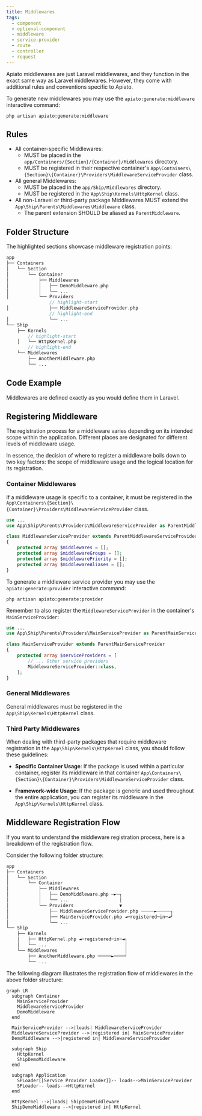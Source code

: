 ```yaml
---
title: Middlewares
tags:
  - component
  - optional-component
  - middleware
  - service-provider
  - route
  - controller
  - request
---
```


Apiato middlewares are just Laravel middlewares,
and they function in the exact same way as Laravel middlewares.
However, they come with additional rules and conventions specific to Apiato.

To generate new middlewares
you may use the `apiato:generate:middleware` interactive command:

```
php artisan apiato:generate:middleware
```

## Rules

- All container-specific Middlewares:
  - MUST be placed in the `app/Containers/{Section}/{Container}/Middlewares` directory.
  - MUST be registered in their respective container's `App\Containers\{Section}\{Container}\Providers\MiddlewareServiceProvider` class.
- All general Middlewares:
  - MUST be placed in the `app/Ship/Middlewares` directory.
  - MUST be registered in the `App\Ship\Kernels\HttpKernel` class.
- All non-Laravel or third-party package Middlewares MUST extend the `App\Ship\Parents\Middlewares\Middleware` class.
  - The parent extension SHOULD be aliased as `ParentMiddleware`.

## Folder Structure

The highlighted sections showcase middleware registration points:

```php
app
├── Containers
│   └── Section
│       └── Container
│           ├── Middlewares
│           │   ├── DemoMiddleware.php
│           │   └── ...
│           └── Providers
                // highlight-start
│               ├── MiddlewareServiceProvider.php
                // highlight-end
│               └── ...
└── Ship
    ├── Kernels
        // highlight-start
    │   └── HttpKernel.php
        // highlight-end
    └── Middlewares
        ├── AnotherMiddleware.php
        └── ...
```

## Code Example

Middlewares are defined exactly as you would define them in Laravel.

## Registering Middleware

The registration process for a middleware varies depending on its intended scope within the application.
Different places are designated for different levels of middleware usage.

In essence, the decision of where to register a middleware boils down to two key factors:
the scope of middleware usage and the logical location for its registration.

### Container Middlewares

If a middleware usage is specific to a container,
it must be registered in the `App\Containers\{Section}\{Container}\Providers\MiddlewareServiceProvider` class.

```php
use ...
use App\Ship\Parents\Providers\MiddlewareServiceProvider as ParentMiddlewareServiceProvider;

class MiddlewareServiceProvider extends ParentMiddlewareServiceProvider
{
    protected array $middlewares = [];
    protected array $middlewareGroups = [];
    protected array $middlewarePriority = [];
    protected array $middlewareAliases = [];
}
```

To generate a middleware service provider
you may use the `apiato:generate:provider` interactive command:

```
php artisan apiato:generate:provider
```

Remember to also register the `MiddlewareServiceProvider` in the container's `MainServiceProvider`:

```php
use ...
use App\Ship\Parents\Providers\MainServiceProvider as ParentMainServiceProvider;

class MainServiceProvider extends ParentMainServiceProvider
{
    protected array $serviceProviders = [
        // ... Other service providers
        MiddlewareServiceProvider::class,
    ];
}
```

### General Middlewares

General middlewares must be registered in the `App\Ship\Kernels\HttpKernel` class.

### Third Party Middlewares

When dealing with third-party packages that require middleware registration in the `App\Ship\Kernels\HttpKernel` class,
you should follow these guidelines:

- **Specific Container Usage**: If the package is used within a particular container, register its middleware in that container `App\Containers\{Section}\{Container}\Providers\MiddlewareServiceProvider` class.

- **Framework-wide Usage**: If the package is generic and used throughout the entire application, you can register its middleware in the `App\Ship\Kernels\HttpKernel` class.

## Middleware Registration Flow

If you want to understand the middleware registration process,
here is a breakdown of the registration flow.

Consider the following folder structure:

```php
app
├── Containers
│   └── Section
│       └── Container
│           ├── Middlewares
│           │   ├── DemoMiddleware.php ─►─┐
│           │   └── ...                   │
│           └── Providers                 ▼
│               ├── MiddlewareServiceProvider.php ─────►─────┐
│               ├── MainServiceProvider.php ◄─registered─in─◄┘
│               └── ...
└── Ship
    ├── Kernels
    │   ├── HttpKernel.php ◄─registered─in─◄┐
    │   └── ...                             │
    └── Middlewares                         │
        ├── AnotherMiddleware.php ─────►────┘
        └── ...
```

The following diagram illustrates the registration flow of middlewares in the above folder structure:

```mermaid
graph LR
  subgraph Container
    MainServiceProvider
    MiddlewareServiceProvider
    DemoMiddleware
  end
  
  MainServiceProvider -->|loads| MiddlewareServiceProvider
  MiddlewareServiceProvider -->|registered in| MainServiceProvider
  DemoMiddleware -->|registered in| MiddlewareServiceProvider
  
  subgraph Ship
    HttpKernel
    ShipDemoMiddleware
  end

  subgraph Application
    SPLoader[[Service Provider Loader]]-- loads-->MainServiceProvider
    SPLoader-- loads-->HttpKernel
  end
  
  HttpKernel -->|loads| ShipDemoMiddleware
  ShipDemoMiddleware -->|registered in| HttpKernel
```
